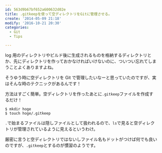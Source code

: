 ```yaml
---
id: 563d9b67bf652a600632d02e
title: .gitkeepを使って空ディレクトリをGitに管理させる。
create: '2014-05-09 21:18'
modify: '2016-10-21 20:30'
categories:
  - Git
  - Tips

---
```


log 用のディレクトリやビルド後に生成されるものを格納するディレクトリとか、先にディレクトリを作っておかなければいけないのに、ついつい忘れてしまうことよくありますよね。

そうゆう時に空ディレクトリを Git で管理したいなーと思っていたのですが、実はそんな時のテクニックがあるんです！

方法はすごく簡単。空ディレクトリを作ったあとに`.gitkeep`ファイルを作成するだけ！

    $ mkdir hoge
    $ touch hoge/.gitkeep

`.`で始まるファイルは隠しファイルとして扱われるので、`ls`で見ると空ディレクトリが管理されているように見えるというわけ。

厳密に言うと空ディレクトリではないしファイル名もドットがつけば何でも良いのですが、`.gitkeep`とするのが慣習のようです。

<!-- more -->
